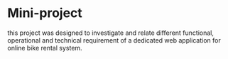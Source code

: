 # Mini-project
this project was designed to investigate and relate different functional, operational and technical requirement of a dedicated web application for online bike rental system.

